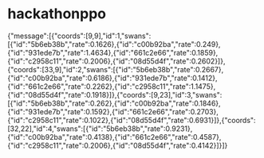 # hackathonppo
{"message":[{"coords":[9,9],"id":1,"swans":[{"id":"5b6eb38b","rate":0.1626},{"id":"c00b92ba","rate":0.249},{"id":"931ede7b","rate":1.4634},{"id":"661c2e66","rate":0.1859},{"id":"c2958c11","rate":0.2006},{"id":"08d55d4f","rate":0.2602}]},{"coords":[33,9],"id":2,"swans":[{"id":"5b6eb38b","rate":0.2667},{"id":"c00b92ba","rate":0.6186},{"id":"931ede7b","rate":0.1412},{"id":"661c2e66","rate":0.2262},{"id":"c2958c11","rate":1.1475},{"id":"08d55d4f","rate":0.1918}]},{"coords":[9,23],"id":3,"swans":[{"id":"5b6eb38b","rate":0.262},{"id":"c00b92ba","rate":0.1846},{"id":"931ede7b","rate":0.1592},{"id":"661c2e66","rate":0.2703},{"id":"c2958c11","rate":0.1022},{"id":"08d55d4f","rate":0.6931}]},{"coords":[32,22],"id":4,"swans":[{"id":"5b6eb38b","rate":0.9231},{"id":"c00b92ba","rate":0.4138},{"id":"661c2e66","rate":0.4587},{"id":"c2958c11","rate":0.2006},{"id":"08d55d4f","rate":0.4142}]}]}